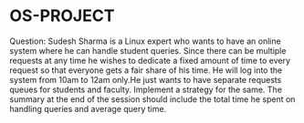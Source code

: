 # OS-PROJECT 
Question:
Sudesh Sharma is a Linux expert who wants to have an online system where he can handle student queries. Since there can be multiple requests at any time he wishes to dedicate a fixed amount of time to every request so that everyone gets a fair share of his time. He will log into the system from 10am to 12am only.He just wants to have separate requests queues for students and faculty. Implement a strategy for the same. The summary at the end of the session should include the total time he spent on handling queries and average query time.
